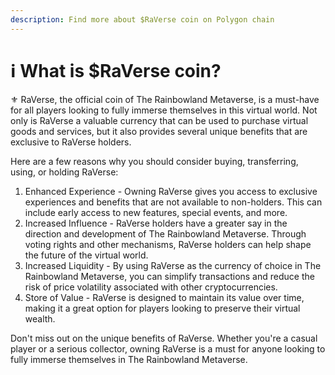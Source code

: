 ```yaml
---
description: Find more about $RaVerse coin on Polygon chain
---
```


# ℹ What is $RaVerse coin?

⚜️ RaVerse, the official coin of The Rainbowland Metaverse, is a must-have for all players looking to fully immerse themselves in this virtual world. Not only is RaVerse a valuable currency that can be used to purchase virtual goods and services, but it also provides several unique benefits that are exclusive to RaVerse holders.

Here are a few reasons why you should consider buying, transferring, using, or holding RaVerse:

1. Enhanced Experience - Owning RaVerse gives you access to exclusive experiences and benefits that are not available to non-holders. This can include early access to new features, special events, and more.
2. Increased Influence - RaVerse holders have a greater say in the direction and development of The Rainbowland Metaverse. Through voting rights and other mechanisms, RaVerse holders can help shape the future of the virtual world.
3. Increased Liquidity - By using RaVerse as the currency of choice in The Rainbowland Metaverse, you can simplify transactions and reduce the risk of price volatility associated with other cryptocurrencies.
4. Store of Value - RaVerse is designed to maintain its value over time, making it a great option for players looking to preserve their virtual wealth.

Don't miss out on the unique benefits of RaVerse. Whether you're a casual player or a serious collector, owning RaVerse is a must for anyone looking to fully immerse themselves in The Rainbowland Metaverse.
